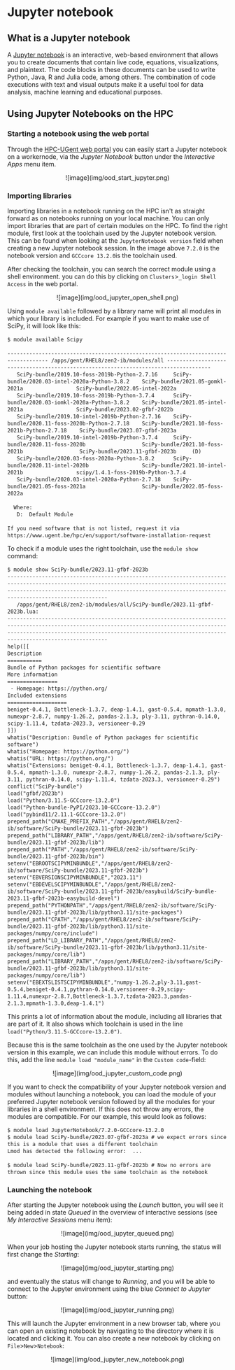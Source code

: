 # Jupyter notebook

## What is a Jupyter notebook

A [Jupyter notebook](https://jupyter.org/) is an interactive, web-based environment that allows you to create documents that contain live code, equations, visualizations, and plaintext. The code blocks in these documents can be used to write Python, Java, R and Julia code, among others. The combination of code executions with text and visual outputs make it a useful tool for data analysis, machine learning and educational purposes.

## Using Jupyter Notebooks on the HPC

### Starting a notebook using the web portal

Through the [HPC-UGent web portal](web_portal.md) you can easily start a Jupyter notebook on a workernode, via the *Jupyter Notebook* button under the *Interactive Apps* menu item.

<center>
![image](img/ood_start_jupyter.png)
</center>

### Importing libraries

Importing libraries in a notebook running on the HPC isn't as straight forward as on notebooks running on your local machine. You can only import libraries that are part of certain modules on the HPC. To find the right module, first look at the toolchain used by the Jupyter notebook version. This can be found when looking at the `JupyterNotebook version` field when creating a new Jupyter notebook session. In the image above `7.2.0` is the notebook version and `GCCcore 13.2.0`is the toolchain used.

After checking the toolchain, you can search the correct module using a shell environment. you can do this by clicking on `Clusters`>`_login Shell Access` in the web portal.

<center>
![image](img/ood_jupyter_open_shell.png)
</center>

Using `module available` followed by a library name will print all modules in which your library is included. For example if you want to make use of SciPy, it will look like this:

```shell 
$ module available Scipy

----------------------------------------------------------------------------------- /apps/gent/RHEL8/zen2-ib/modules/all ------------------------------------------------------------------------------------
   SciPy-bundle/2019.10-foss-2019b-Python-2.7.16     SciPy-bundle/2020.03-intel-2020a-Python-3.8.2    SciPy-bundle/2021.05-gomkl-2021a                 SciPy-bundle/2022.05-intel-2022a
   SciPy-bundle/2019.10-foss-2019b-Python-3.7.4      SciPy-bundle/2020.03-iomkl-2020a-Python-3.8.2    SciPy-bundle/2021.05-intel-2021a                 SciPy-bundle/2023.02-gfbf-2022b
   SciPy-bundle/2019.10-intel-2019b-Python-2.7.16    SciPy-bundle/2020.11-foss-2020b-Python-2.7.18    SciPy-bundle/2021.10-foss-2021b-Python-2.7.18    SciPy-bundle/2023.07-gfbf-2023a
   SciPy-bundle/2019.10-intel-2019b-Python-3.7.4     SciPy-bundle/2020.11-foss-2020b                  SciPy-bundle/2021.10-foss-2021b                  SciPy-bundle/2023.11-gfbf-2023b     (D)
   SciPy-bundle/2020.03-foss-2020a-Python-3.8.2      SciPy-bundle/2020.11-intel-2020b                 SciPy-bundle/2021.10-intel-2021b                 scipy/1.4.1-foss-2019b-Python-3.7.4
   SciPy-bundle/2020.03-intel-2020a-Python-2.7.18    SciPy-bundle/2021.05-foss-2021a                  SciPy-bundle/2022.05-foss-2022a

  Where:
   D:  Default Module

If you need software that is not listed, request it via https://www.ugent.be/hpc/en/support/software-installation-request
```

To check if a module uses the right toolchain, use the `module show` command:

```shell
$ module show SciPy-bundle/2023.11-gfbf-2023b
--------------------------------------------------------------------------------------------------------------------------------------------------------------------------------------------------------------------------------------------------
   /apps/gent/RHEL8/zen2-ib/modules/all/SciPy-bundle/2023.11-gfbf-2023b.lua:
--------------------------------------------------------------------------------------------------------------------------------------------------------------------------------------------------------------------------------------------------
help([[
Description
===========
Bundle of Python packages for scientific software
More information
================
 - Homepage: https://python.org/
Included extensions
===================
beniget-0.4.1, Bottleneck-1.3.7, deap-1.4.1, gast-0.5.4, mpmath-1.3.0,
numexpr-2.8.7, numpy-1.26.2, pandas-2.1.3, ply-3.11, pythran-0.14.0,
scipy-1.11.4, tzdata-2023.3, versioneer-0.29
]])
whatis("Description: Bundle of Python packages for scientific software")
whatis("Homepage: https://python.org/")
whatis("URL: https://python.org/")
whatis("Extensions: beniget-0.4.1, Bottleneck-1.3.7, deap-1.4.1, gast-0.5.4, mpmath-1.3.0, numexpr-2.8.7, numpy-1.26.2, pandas-2.1.3, ply-3.11, pythran-0.14.0, scipy-1.11.4, tzdata-2023.3, versioneer-0.29")
conflict("SciPy-bundle")
load("gfbf/2023b")
load("Python/3.11.5-GCCcore-13.2.0")
load("Python-bundle-PyPI/2023.10-GCCcore-13.2.0")
load("pybind11/2.11.1-GCCcore-13.2.0")
prepend_path("CMAKE_PREFIX_PATH","/apps/gent/RHEL8/zen2-ib/software/SciPy-bundle/2023.11-gfbf-2023b")
prepend_path("LIBRARY_PATH","/apps/gent/RHEL8/zen2-ib/software/SciPy-bundle/2023.11-gfbf-2023b/lib")
prepend_path("PATH","/apps/gent/RHEL8/zen2-ib/software/SciPy-bundle/2023.11-gfbf-2023b/bin")
setenv("EBROOTSCIPYMINBUNDLE","/apps/gent/RHEL8/zen2-ib/software/SciPy-bundle/2023.11-gfbf-2023b")
setenv("EBVERSIONSCIPYMINBUNDLE","2023.11")
setenv("EBDEVELSCIPYMINBUNDLE","/apps/gent/RHEL8/zen2-ib/software/SciPy-bundle/2023.11-gfbf-2023b/easybuild/SciPy-bundle-2023.11-gfbf-2023b-easybuild-devel")
prepend_path("PYTHONPATH","/apps/gent/RHEL8/zen2-ib/software/SciPy-bundle/2023.11-gfbf-2023b/lib/python3.11/site-packages")
prepend_path("CPATH","/apps/gent/RHEL8/zen2-ib/software/SciPy-bundle/2023.11-gfbf-2023b/lib/python3.11/site-packages/numpy/core/include")
prepend_path("LD_LIBRARY_PATH","/apps/gent/RHEL8/zen2-ib/software/SciPy-bundle/2023.11-gfbf-2023b/lib/python3.11/site-packages/numpy/core/lib")
prepend_path("LIBRARY_PATH","/apps/gent/RHEL8/zen2-ib/software/SciPy-bundle/2023.11-gfbf-2023b/lib/python3.11/site-packages/numpy/core/lib")
setenv("EBEXTSLISTSCIPYMINBUNDLE","numpy-1.26.2,ply-3.11,gast-0.5.4,beniget-0.4.1,pythran-0.14.0,versioneer-0.29,scipy-1.11.4,numexpr-2.8.7,Bottleneck-1.3.7,tzdata-2023.3,pandas-2.1.3,mpmath-1.3.0,deap-1.4.1")
```
This prints a lot of information about the module, including all libraries that are part of it. It also shows which toolchain is used in the line `load("Python/3.11.5-GCCcore-13.2.0")`.

Because this is the same toolchain as the one used by the Jupyter notebook version in this example, we can include this module without errors. To do this, add the line `module load "module_name"` in the `Custom code`-field:

<center>
![image](img/ood_jupyter_custom_code.png)
</center>

If you want to check the compatibility of your Jupyter notebook version and modules without launching a notebook, you can load the module of your preferred Jupyter notebook version followed by all the modules for your libraries in a shell environment. If this does not throw any errors, the modules are compatible. For our example, this would look as follows:

```shell
$ module load JupyterNotebook/7.2.0-GCCcore-13.2.0
$ module load SciPy-bundle/2023.07-gfbf-2023a # we expect errors since this is a module that uses a different toolchain
Lmod has detected the following error:  ...

$ module load SciPy-bundle/2023.11-gfbf-2023b # Now no errors are thrown since this module uses the same toolchain as the notebook
```

### Launching the notebook

After starting the Jupyter notebook using the *Launch* button, you will see it being added in state *Queued* in the overview of interactive sessions (see *My Interactive Sessions* menu item):

<center>
![image](img/ood_jupyter_queued.png)
</center>

When your job hosting the Jupyter notebook starts running, the status will first change the *Starting*:

<center>
![image](img/ood_jupyter_starting.png)
</center>

and eventually the status will change to *Running*, and you will be able to connect to the Jupyter environment using the blue *Connect to Jupyter* button:

<center>
![image](img/ood_jupyter_running.png)
</center>

This will launch the Jupyter environment in a new browser tab, where you can open an existing notebook by navigating to the directory where it is located and clicking it. You can also create a new notebook by clicking on `File`>`New`>`Notebook`:

<center>
![image](img/ood_jupyter_new_notebook.png)
</center>
